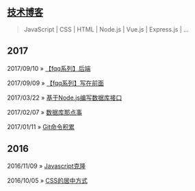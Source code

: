 ## [技术博客](https://github.com/tadashi-chen/blog)

> JavaScript | CSS | HTML | Node.js | Vue.js | Express.js | ...

## 2017

2017/09/10 » [【fqq系列】后端](https://github.com/tadashi-chen/blog/issues/7)

2017/09/09 » [【fqq系列】写在前面](https://github.com/tadashi-chen/blog/issues/6)

2017/03/22 » [基于Node.js编写数据库接口](https://github.com/tadashi-chen/blog/issues/5)

2017/02/07 » [数据库那点事](https://github.com/tadashi-chen/blog/issues/4)

2017/01/11 » [Git命令积累](https://github.com/tadashi-chen/blog/issues/3)

## 2016

2016/11/09 » [Javascript克隆](https://github.com/tadashi-chen/blog/issues/2)

2016/10/05 » [CSS的居中方式](https://github.com/tadashi-chen/blog/issues/1)
